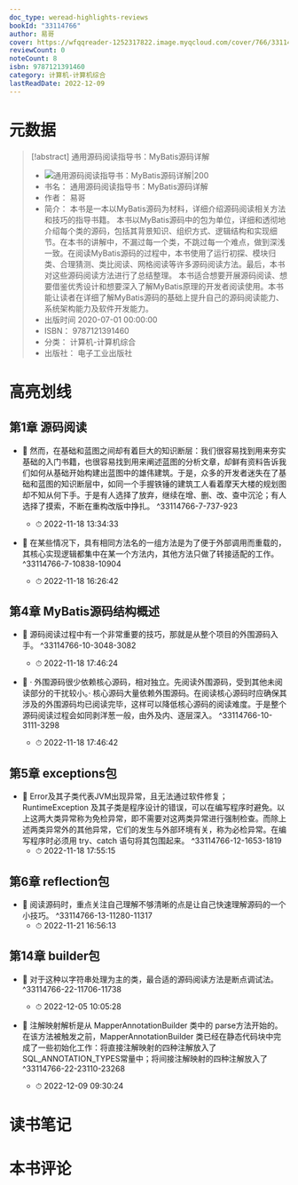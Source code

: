 ```yaml
---
doc_type: weread-highlights-reviews
bookId: "33114766"
author: 易哥
cover: https://wfqqreader-1252317822.image.myqcloud.com/cover/766/33114766/t7_33114766.jpg
reviewCount: 0
noteCount: 8
isbn: 9787121391460
category: 计算机-计算机综合
lastReadDate: 2022-12-09
---
```

# 元数据
> [!abstract] 通用源码阅读指导书：MyBatis源码详解
> - ![ 通用源码阅读指导书：MyBatis源码详解|200](https://wfqqreader-1252317822.image.myqcloud.com/cover/766/33114766/t7_33114766.jpg)
> - 书名： 通用源码阅读指导书：MyBatis源码详解
> - 作者： 易哥
> - 简介： 本书是一本以MyBatis源码为材料，详细介绍源码阅读相关方法和技巧的指导书籍。 本书以MyBatis源码中的包为单位，详细和透彻地介绍每个类的源码，包括其背景知识、组织方式、逻辑结构和实现细节。在本书的讲解中，不漏过每一个类，不跳过每一个难点，做到深浅一致。在阅读MyBatis源码的过程中，本书使用了运行初探、模块归类、合理猜测、类比阅读、网格阅读等许多源码阅读方法。最后，本书对这些源码阅读方法进行了总结整理。 本书适合想要开展源码阅读、想要借鉴优秀设计和想要深入了解MyBatis原理的开发者阅读使用。本书能让读者在详细了解MyBatis源码的基础上提升自己的源码阅读能力、系统架构能力及软件开发能力。
> - 出版时间 2020-07-01 00:00:00
> - ISBN： 9787121391460
> - 分类： 计算机-计算机综合
> - 出版社： 电子工业出版社

# 高亮划线

## 第1章 源码阅读


- 📌 然而，在基础和蓝图之间却有着巨大的知识断层：我们很容易找到用来夯实基础的入门书籍，也很容易找到用来阐述蓝图的分析文章，却鲜有资料告诉我们如何从基础开始构建出蓝图中的雄伟建筑。于是，众多的开发者迷失在了基础和蓝图的知识断层中，如同一个手握铁锤的建筑工人看着摩天大楼的规划图却不知从何下手。于是有人选择了放弃，继续在增、删、改、查中沉沦；有人选择了摸索，不断在重构改版中挣扎。 ^33114766-7-737-923
    - ⏱ 2022-11-18 13:34:33 

- 📌 在某些情况下，具有相同方法名的一组方法是为了便于外部调用而重载的，其核心实现逻辑都集中在某一个方法内，其他方法只做了转接适配的工作。 ^33114766-7-10838-10904
    - ⏱ 2022-11-18 16:26:42 
## 第4章 MyBatis源码结构概述


- 📌 源码阅读过程中有一个非常重要的技巧，那就是从整个项目的外围源码入手。 ^33114766-10-3048-3082
    - ⏱ 2022-11-18 17:46:24 

- 📌 · 外围源码很少依赖核心源码，相对独立。先阅读外围源码，受到其他未阅读部分的干扰较小。· 核心源码大量依赖外围源码。在阅读核心源码时应确保其涉及的外围源码均已阅读完毕，这样可以降低核心源码的阅读难度。于是整个源码阅读过程会如同剥洋葱一般，由外及内、逐层深入。 ^33114766-10-3111-3298
    - ⏱ 2022-11-18 17:46:42 
## 第5章 exceptions包


- 📌 Error及其子类代表JVM出现异常，且无法通过软件修复；RuntimeException 及其子类是程序设计的错误，可以在编写程序时避免。以上这两大类异常称为免检异常，即不需要对这两类异常进行强制检查。而除上述两类异常外的其他异常，它们的发生与外部环境有关，称为必检异常。在编写程序时必须用 try、catch 语句将其包围起来。 ^33114766-12-1653-1819
    - ⏱ 2022-11-18 17:55:15 
## 第6章 reflection包


- 📌 阅读源码时，重点关注自己理解不够清晰的点是让自己快速理解源码的一个小技巧。 ^33114766-13-11280-11317
    - ⏱ 2022-11-21 16:56:13 
## 第14章 builder包


- 📌 对于这种以字符串处理为主的类，最合适的源码阅读方法是断点调试法。 ^33114766-22-11706-11738
    - ⏱ 2022-12-05 10:05:28 

- 📌 注解映射解析是从 MapperAnnotationBuilder 类中的 parse方法开始的。在该方法被触发之前，MapperAnnotationBuilder 类已经在静态代码块中完成了一些初始化工作：将直接注解映射的四种注解放入了 SQL_ANNOTATION_TYPES常量中；将间接注解映射的四种注解放入了 ^33114766-22-23110-23268
    - ⏱ 2022-12-09 09:30:24 
# 读书笔记

# 本书评论
